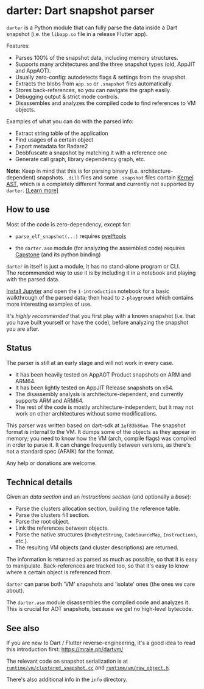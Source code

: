 # darter: Dart snapshot parser

`darter` is a Python module that can fully parse the data inside a Dart snapshot
(i.e. the `libapp.so` file in a release Flutter app).

Features:

 - Parses 100% of the snapshot data, including memory structures.
 - Supports many architectures and the three snapshot types (old, AppJIT and AppAOT).
 - Usually zero-config: autodetects flags & settings from the snapshot.
 - Extracts the blobs from `app.so` or `.snapshot` files automatically.
 - Stores back-references, so you can navigate the graph easily.
 - Debugging output & strict mode controls.
 - Disassembles and analyzes the compiled code to find references to VM objects.

Examples of what you can do with the parsed info:

 - Extract string table of the application
 - Find usages of a certain object
 - Export metadata for Radare2
 - Deobfuscate a snapshot by matching it with a reference one
 - Generate call graph, library dependency graph, etc.

**Note:**
Keep in mind that this is for parsing binary (i.e. architecture-dependent) snapshots.
`.dill` files and some `.snapshot` files contain [Kernel AST](https://github.com/dart-lang/sdk/tree/master/pkg/kernel), which
is a completely different format and currently not supported by `darter`.
[[Learn more]](https://github.com/dart-lang/sdk/wiki/Snapshots#kernel-snapshots)


## How to use

Most of the code is zero-dependency, except for:

 - `parse_elf_snapshot(...)` requires [pyelftools](https://github.com/eliben/pyelftools)

 - the `darter.asm` module (for analyzing the assembled code) requires
   [Capstone](https://www.capstone-engine.org/documentation.html)
   (and its python binding)

`darter` in itself is just a module, it has no stand-alone program or CLI.  
The recommended way to use it is by including it in a notebook and
playing with the parsed data.

[Install Jupyter](https://jupyter.org/install) and open the `1-introduction`
notebook for a basic walkthrough of the parsed data; then head to `2-playground`
which contains more interesting examples of use.

It's *highly recommended* that you first play with a known snapshot (i.e.
that you have built yourself or have the code), before analyzing the
snapshot you are after.


## Status

The parser is still at an early stage and will not work in every case.

 - It has been heavily tested on AppAOT Product snapshots on ARM and ARM64.
 - It has been lightly tested on AppJIT Release snapshots on x64.
 - The disassembly analysis is architecture-dependent, and currently supports ARM and ARM64.
 - The rest of the code is mostly architecture-independent, but it may not work on other architectures without some modifications.

This parser was written based on dart-sdk at `1ef83b86ae`.
The snapshot format is internal to the VM. It dumps some of the objects as they appear
in memory; you need to know how the VM (arch, compile flags) was compiled in order
to parse it. It can change frequently between versions, as there's not a standard spec
(AFAIK) for the format.

Any help or donations are welcome.


## Technical details

Given an *data section* and an *instructions section* (and optionally a *base*):

 - Parse the clusters allocation section, building the reference table.
 - Parse the clusters fill section.
 - Parse the root object.
 - Link the references between objects.
 - Parse the native structures (`OneByteString`, `CodeSourceMap`, `Instructions`, etc.).
 - The resulting VM objects (and cluster descriptions) are returned.

The information is returned as parsed as much as possible, so that it is easy to
manipulate. Back-references are tracked too, so that it's easy to know where a certain
object is referenced from.

`darter` can parse both 'VM' snapshots and 'isolate' ones (the ones we care about).

The `darter.asm` module disassembles the compiled code and analyzes it.
This is crucial for AOT snapshots, because we get no high-level bytecode.


## See also

If you are new to Dart / Flutter reverse-engineering, it's a good idea to read
this introduction first: https://mrale.ph/dartvm/

The relevant code on snapshot serialization is at [`runtime/vm/clustered_snapshot.cc`](https://github.com/dart-lang/sdk/blob/1ef83b86ae637ffe7359173804cbc6d3fa25e6db/runtime/vm/clustered_snapshot.cc)
and [`runtime/vm/raw_object.h`](https://github.com/dart-lang/sdk/blob/1ef83b86ae637ffe7359173804cbc6d3fa25e6db/runtime/vm/raw_object.h).

There's also additional info in the `info` directory.
